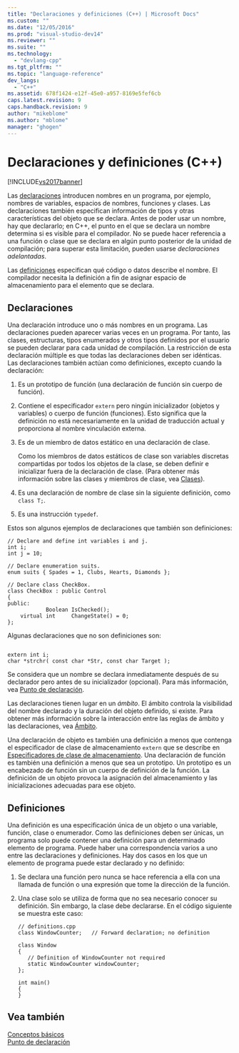 ```yaml
---
title: "Declaraciones y definiciones (C++) | Microsoft Docs"
ms.custom: ""
ms.date: "12/05/2016"
ms.prod: "visual-studio-dev14"
ms.reviewer: ""
ms.suite: ""
ms.technology: 
  - "devlang-cpp"
ms.tgt_pltfrm: ""
ms.topic: "language-reference"
dev_langs: 
  - "C++"
ms.assetid: 678f1424-e12f-45e0-a957-8169e5fef6cb
caps.latest.revision: 9
caps.handback.revision: 9
author: "mikeblome"
ms.author: "mblome"
manager: "ghogen"
---
```

# Declaraciones y definiciones (C++)
[!INCLUDE[vs2017banner](../assembler/inline/includes/vs2017banner.md)]

Las [declaraciones](http://msdn.microsoft.com/es-es/2fd0cddb-b64c-4c9f-9aac-9f8e7ef892f4) introducen nombres en un programa, por ejemplo, nombres de variables, espacios de nombres, funciones y clases.  Las declaraciones también especifican información de tipos y otras características del objeto que se declara.  Antes de poder usar un nombre, hay que declararlo; en C\+\+, el punto en el que se declara un nombre determina si es visible para el compilador.  No se puede hacer referencia a una función o clase que se declara en algún punto posterior de la unidad de compilación; para superar esta limitación, pueden usarse *declaraciones adelantadas*.  
  
 Las [definiciones](http://msdn.microsoft.com/es-es/f96e2c0d-abb5-4414-9ea1-4d5b4048d50a) especifican qué código o datos describe el nombre.  El compilador necesita la definición a fin de asignar espacio de almacenamiento para el elemento que se declara.  
  
## Declaraciones  
 Una declaración introduce uno o más nombres en un programa.  Las declaraciones pueden aparecer varias veces en un programa.  Por tanto, las clases, estructuras, tipos enumerados y otros tipos definidos por el usuario se pueden declarar para cada unidad de compilación.  La restricción de esta declaración múltiple es que todas las declaraciones deben ser idénticas.  Las declaraciones también actúan como definiciones, excepto cuando la declaración:  
  
1.  Es un prototipo de función \(una declaración de función sin cuerpo de función\).  
  
2.  Contiene el especificador `extern` pero ningún inicializador \(objetos y variables\) o cuerpo de función \(funciones\).  Esto significa que la definición no está necesariamente en la unidad de traducción actual y proporciona al nombre vinculación externa.  
  
3.  Es de un miembro de datos estático en una declaración de clase.  
  
     Como los miembros de datos estáticos de clase son variables discretas compartidas por todos los objetos de la clase, se deben definir e inicializar fuera de la declaración de clase.  \(Para obtener más información sobre las clases y miembros de clase, vea [Clases](../cpp/classes-and-structs-cpp.md)\).  
  
4.  Es una declaración de nombre de clase sin la siguiente definición, como `class T;`.  
  
5.  Es una instrucción `typedef`.  
  
 Estos son algunos ejemplos de declaraciones que también son definiciones:  
  
```  
// Declare and define int variables i and j.  
int i;  
int j = 10;  
  
// Declare enumeration suits.  
enum suits { Spades = 1, Clubs, Hearts, Diamonds };  
  
// Declare class CheckBox.  
class CheckBox : public Control  
{  
public:  
            Boolean IsChecked();  
    virtual int     ChangeState() = 0;  
};  
```  
  
 Algunas declaraciones que no son definiciones son:  
  
```  
  
extern int i;  
char *strchr( const char *Str, const char Target );  
```  
  
 Se considera que un nombre se declara inmediatamente después de su declarador pero antes de su inicializador \(opcional\).  Para más información, vea [Punto de declaración](../cpp/point-of-declaration-in-cpp.md).  
  
 Las declaraciones tienen lugar en un *ámbito*.  El ámbito controla la visibilidad del nombre declarado y la duración del objeto definido, si existe.  Para obtener más información sobre la interacción entre las reglas de ámbito y las declaraciones, vea [Ámbito](../cpp/scope-visual-cpp.md).  
  
 Una declaración de objeto es también una definición a menos que contenga el especificador de clase de almacenamiento `extern` que se describe en [Especificadores de clase de almacenamiento](http://msdn.microsoft.com/es-es/10b3d22d-cb40-450b-994b-08cf9a211b6c).  Una declaración de función es también una definición a menos que sea un prototipo.  Un prototipo es un encabezado de función sin un cuerpo de definición de la función.  La definición de un objeto provoca la asignación del almacenamiento y las inicializaciones adecuadas para ese objeto.  
  
## Definiciones  
 Una definición es una especificación única de un objeto o una variable, función, clase o enumerador.  Como las definiciones deben ser únicas, un programa solo puede contener una definición para un determinado elemento de programa.  Puede haber una correspondencia varios a uno entre las declaraciones y definiciones.  Hay dos casos en los que un elemento de programa puede estar declarado y no definido:  
  
1.  Se declara una función pero nunca se hace referencia a ella con una llamada de función o una expresión que tome la dirección de la función.  
  
2.  Una clase solo se utiliza de forma que no sea necesario conocer su definición.  Sin embargo, la clase debe declararse.  En el código siguiente se muestra este caso:  
  
    ```  
    // definitions.cpp  
    class WindowCounter;   // Forward declaration; no definition  
  
    class Window  
    {  
       // Definition of WindowCounter not required  
       static WindowCounter windowCounter;  
    };  
  
    int main()  
    {  
    }  
    ```  
  
## Vea también  
 [Conceptos básicos](../cpp/basic-concepts-cpp.md)   
 [Punto de declaración](../cpp/point-of-declaration-in-cpp.md)